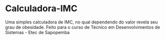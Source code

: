 # Calculadora-IMC
Uma simples calculadora de IMC, no qual dependendo do valor revela seu grau de obesidade.
Feito para o curso de
Técnico em Desenvolvimentos de Sistemas - Etec de Sapopemba
